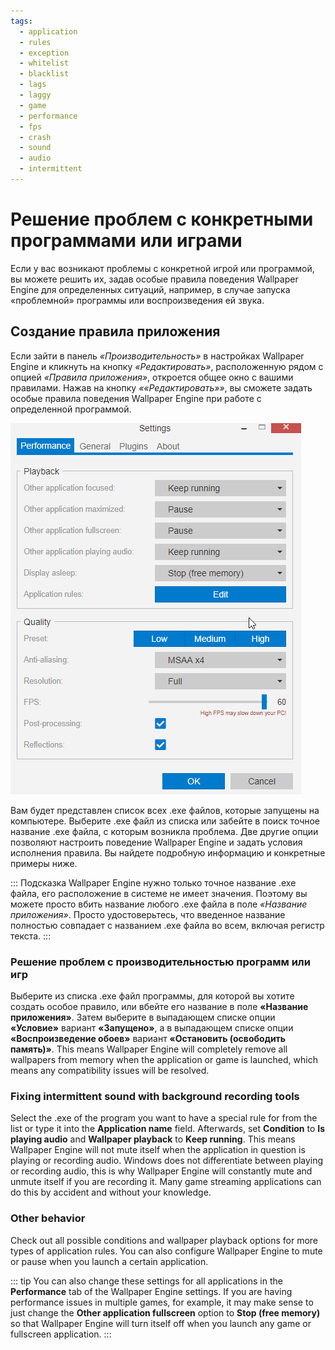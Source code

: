 ```yaml
---
tags:
  - application
  - rules
  - exception
  - whitelist
  - blacklist
  - lags
  - laggy
  - game
  - performance
  - fps
  - crash
  - sound
  - audio
  - intermittent
---
```


# Решение проблем с конкретными программами или играми

Если у вас возникают проблемы с конкретной игрой или программой, вы можете решить их, задав особые правила поведения Wallpaper Engine для определенных ситуаций, например, в случае запуска «проблемной» программы или воспроизведения ей звука.

## Создание правила приложения

Если зайти в панель *«Производительность»* в настройках Wallpaper Engine и кликнуть на кнопку *«Редактировать»*, расположенную рядом с опцией *«Правила приложения»*, откроется общее окно с вашими правилами. Нажав на кнопку *««Редактировать»»*, вы сможете задать особые правила поведения Wallpaper Engine при работе с определенной программой.

![Application Rules Overview](./applicationrule.gif)

Вам будет представлен список всех .exe файлов, которые запущены на компьютере. Выберите .exe файл из списка или забейте в поиск точное название .exe файла, с которым возникла проблема. Две другие опции позволяют настроить поведение Wallpaper Engine и задать условия исполнения правила. Вы найдете подробную информацию и конкретные примеры ниже.

::: Подсказка Wallpaper Engine нужно только точное название .exe файла, его расположение в системе не имеет значения. Поэтому вы можете просто вбить название любого .exe файла в поле *«Название приложения»*. Просто удостоверьтесь, что введенное название полностью совпадает с названием .exe файла во всем, включая регистр текста. :::

### Решение проблем с производительностью программ или игр

Выберите из списка .exe файл программы, для которой вы хотите создать особое правило, или вбейте его название в поле **«Название приложения»**. Затем выберите в выпадающем списке опции **«Условие»** вариант **«Запущено»**, а в выпадающем списке опции **«Воспроизведение обоев»** вариант **«Остановить (освободить память)»**. This means Wallpaper Engine will completely remove all wallpapers from memory when the application or game is launched, which means any compatibility issues will be resolved.

### Fixing intermittent sound with background recording tools

Select the .exe of the program you want to have a special rule for from the list or type it into the **Application name** field. Afterwards, set **Condition** to **Is playing audio** and **Wallpaper playback** to **Keep running**. This means Wallpaper Engine will not mute itself when the application in question is playing or recording audio. Windows does not differentiate between playing or recording audio, this is why Wallpaper Engine will constantly mute and unmute itself if you are recording it. Many game streaming applications can do this by accident and without your knowledge.

### Other behavior

Check out all possible conditions and wallpaper playback options for more types of application rules. You can also configure Wallpaper Engine to mute or pause when you launch a certain application.

::: tip You can also change these settings for all applications in the **Performance** tab of the Wallpaper Engine settings. If you are having performance issues in multiple games, for example, it may make sense to just change the **Other application fullscreen** option to **Stop (free memory)** so that Wallpaper Engine will turn itself off when you launch any game or fullscreen application. :::
